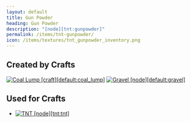 ```yaml
---
layout: default
title: Gun Powder
heading: Gun Powder
description: "[node][tnt:gunpowder]"
permalink: /items/tnt-gunpowder/
icon: /items/textures/tnt_gunpowder_inventory.png
---
```



## Created by Crafts

<div class="craft">
    <div>
        <span><a href="{{site.baseurl}}/items/default-coal-lump/"><img src="{{site.baseurl}}/assets/img/items/textures/default_coal_lump.png" data-toggle="tooltip" title="Coal Lump [craft][default:coal_lump]"></a></span>
        <span><a href="{{site.baseurl}}/items/default-gravel/"><img src="{{site.baseurl}}/assets/img/items/itemcubes/default-gravel.png" data-toggle="tooltip" title="Gravel [node][default:gravel]"></a></span>
        <span></span>
    </div>
    <div>
        <span></span>
        <span></span>
        <span></span>
    </div>
    <div>
        <span></span>
        <span></span>
        <span></span>
    </div>
</div>


## Used for Crafts

<ul class="list-items">
    <li><a href="{{site.baseurl}}/items/tnt-tnt/"><img src="{{site.baseurl}}/assets/img/items/textures/tnt_top.png" data-toggle="tooltip" title="TNT [node][tnt:tnt]"></a></li>
</ul>